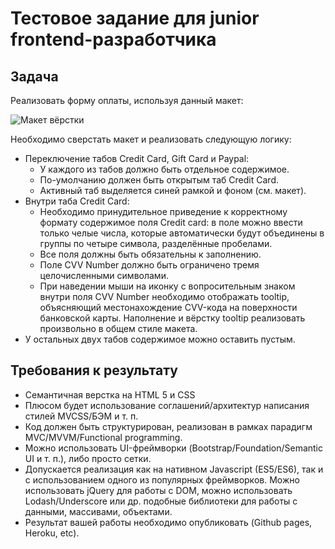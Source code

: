 # Тестовое задание для junior frontend-разработчика

## Задача
Реализовать форму оплаты, используя данный макет:

![Макет вёрстки](https://d13yacurqjgara.cloudfront.net/users/33211/screenshots/1700249/billing.png)

Необходимо сверстать макет и реализовать следующую логику:
* Переключение табов Credit Card, Gift Card и Paypal:
    * У каждого из табов должно быть отдельное содержимое.
    * По-умолчанию должен быть открытым таб Credit Card.
    * Активный таб выделяется синей рамкой и фоном (см. макет).
* Внутри таба Credit Card:
    * Необходимо принудительное приведение к корректному формату содержимое поля Credit card: в поле можно ввести только челые числа, которые автоматически будут объединены в группы по четыре символа, разделённые пробелами.
    * Все поля должны быть обязательны к заполнению.
    * Поле CVV Number должно быть ограничено тремя целочисленными символами.
    * При наведении мыши на иконку с вопросительным знаком внутри поля CVV Number необходимо отображать tooltip, объясняющий местонахождение CVV-кода на поверхности банковской карты. Наполнение и вёрстку tooltip реализовать произвольно в общем стиле макета.
* У остальных двух табов содержимое можно оставить пустым.

## Требования к результату
* Семантичная верстка на HTML 5 и CSS
* Плюсом будет использование соглашений/архитектур написания стилей MVCSS/БЭМ и т. п.
* Код должен быть структурирован, реализован в рамках парадигм MVC/MVVM/Functional programming.
* Можно использовать UI-фреймворки (Bootstrap/Foundation/Semantic UI и т. п.), либо просто сетки.
* Допускается реализация как на нативном Javascript (ES5/ES6), так и с использованием одного из популярных фреймворков. Можно использовать jQuery для работы с DOM, можно использовать Lodash/Underscore или др. подобные библиотеки для работы с данными, массивами, объектами.
* Результат вашей работы необходимо опубликовать (Github pages, Heroku, etc).
